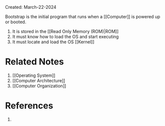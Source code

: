 Created: March-22-2024

Bootstrap is the initial program that runs when a [[Computer]] is powered up or booted.

1. It is stored in the [[Read Only Memory (ROM)|ROM]]
2. It must know how to load the OS and start executing
3. It must locate and load the OS [[Kernel]]
# Related Notes

1. [[Operating System]]
2. [[Computer Architecture]]
3. [[Computer Organization]]
# References

1. 